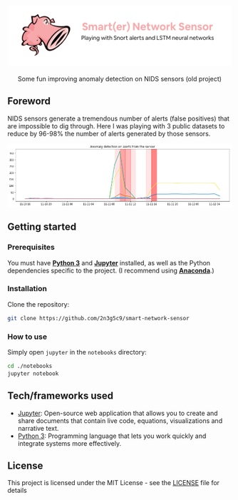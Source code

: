 <div align="center">
  <img width="512" src="https://raw.githubusercontent.com/2n3g5c9/smart-network-sensor/master/img/smart-network-sensor_banner.png" alt="smart-network-sensor">
</div>

<br />

<div align="center">Some fun improving anomaly detection on NIDS sensors (old project)</div>

## Foreword

NIDS sensors generate a tremendous number of alerts (false positives) that are impossible to dig through. Here I was playing with 3 public datasets to reduce by 96-98% the number of alerts generated by those sensors.

<div align="center">
  <img width="650" src="https://raw.githubusercontent.com/2n3g5c9/smart-network-sensor/master/img/smart-network-sensor_example.png" alt="smart-network-sensor example">
</div>

## Getting started

### Prerequisites

You must have **[Python 3](https://www.python.org/downloads/)** and **[Jupyter](https://jupyter.org/install)** installed, as well as the Python dependencies specific to the project. (I recommend using **[Anaconda](https://www.anaconda.com/download/)**.)

### Installation

Clone the repository:

````bash
git clone https://github.com/2n3g5c9/smart-network-sensor
````

### How to use

Simply open `jupyter` in the `notebooks` directory:

````bash
cd ./notebooks
jupyter notebook
````

## Tech/frameworks used

- [Jupyter](https://jupyter.org/): Open-source web application that allows you to create and share documents that contain live code, equations, visualizations and narrative text.
- [Python 3](https://www.python.org/): Programming language that lets you work quickly and integrate systems more effectively.

## License

This project is licensed under the MIT License - see the [LICENSE](LICENSE) file for details
